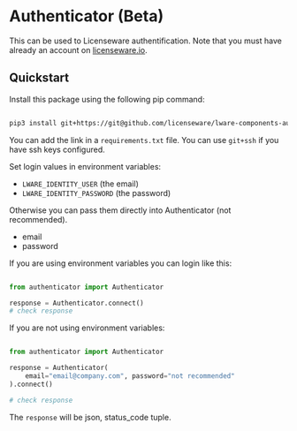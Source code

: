 # Authenticator (Beta)

This can be used to Licenseware authentification. Note that you must have already an account on [licenseware.io](https://licenseware.io/).


## Quickstart

Install this package using the following pip command:
```bash

pip3 install git+https://git@github.com/licenseware/lware-components-authenticator.git

```

You can add the link in a `requirements.txt` file. You can use `git+ssh` if you have ssh keys configured. 



Set login values in environment variables:
- `LWARE_IDENTITY_USER` (the email)
- `LWARE_IDENTITY_PASSWORD` (the password)

Otherwise you can pass them directly into Authenticator (not recommended).
- email
- password

If you are using environment variables you can login like this:
```py

from authenticator import Authenticator

response = Authenticator.connect()
# check response

``` 

If you are not using environment variables:

```py

from authenticator import Authenticator

response = Authenticator(
    email="email@company.com", password="not recommended"
).connect()

# check response
```

The `response` will be json, status_code tuple.

